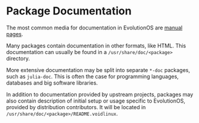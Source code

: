 # Package Documentation

The most common media for documentation in EvolutionOS are [manual
pages](./man.md).

Many packages contain documentation in other formats, like HTML. This
documentation can usually be found in a `/usr/share/doc/<package>` directory.

More extensive documentation may be split into separate `*-doc` packages, such
as `julia-doc`. This is often the case for programming languages, databases and
big software libraries.

In addition to documentation provided by upstream projects, packages may also
contain description of initial setup or usage specific to EvolutionOS, provided by
distribution contributors. It will be located in
`/usr/share/doc/<package>/README.voidlinux`.
